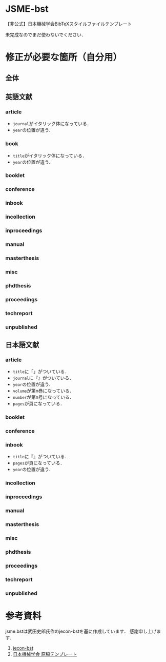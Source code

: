 # JSME-bst
【非公式】日本機械学会BibTeXスタイルファイルテンプレート

未完成なのでまだ使わないでください．

# 修正が必要な箇所（自分用）
## 全体

## 英語文献
### article
* `journal`がイタリック体になっている．
* `year`の位置が違う．

### book
* `title`がイタリック体になっている．
* `year`の位置が違う．

### booklet

### conference

### inbook

### incollection

### inproceedings

### manual

### masterthesis

### misc

### phdthesis

### proceedings

### techreport

### unpublished


## 日本語文献
### article
* `title`に「」がついている．
* `journal`に『』がついている．
* `year`の位置が違う．
* `volume`が第n巻になっている．
* `number`が第n号になっている．
* `pages`が頁になっている．

### booklet

### conference

### inbook
* `title`に『』がついている．
* `pages`が頁になっている．
* `year`の位置が違う．

### incollection

### inproceedings

### manual

### masterthesis

### misc

### phdthesis

### proceedings

### techreport

### unpublished


# 参考資料
jsme.bstは武田史郎氏作のjecon-bstを基に作成しています．
感謝申し上げます．

1. [jecon-bst](https://github.com/ShiroTakeda/jecon-bst)
1. [日本機械学会 原稿テンプレート](https://www.jsme.or.jp/publish/transact/for-authors.html)
